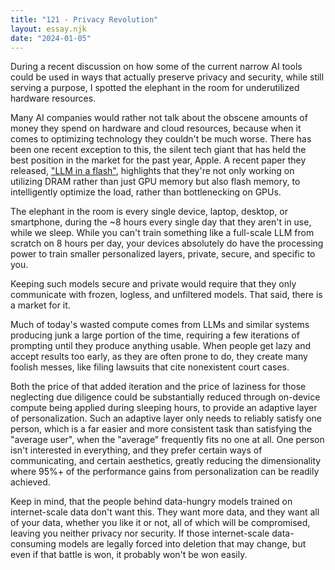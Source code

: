 ```yaml
---
title: "121 - Privacy Revolution"
layout: essay.njk
date: "2024-01-05"
---
```


During a recent discussion on how some of the current narrow AI tools could be used in ways that actually preserve privacy and security, while still serving a purpose, I spotted the elephant in the room for underutilized hardware resources.

Many AI companies would rather not talk about the obscene amounts of money they spend on hardware and cloud resources, because when it comes to optimizing technology they couldn't be much worse. There has been one recent exception to this, the silent tech giant that has held the best position in the market for the past year, Apple. A recent paper they released, ["LLM in a flash"](https://arxiv.org/abs/2312.11514), highlights that they're not only working on utilizing DRAM rather than just GPU memory but also flash memory, to intelligently optimize the load, rather than bottlenecking on GPUs.

The elephant in the room is every single device, laptop, desktop, or smartphone, during the ~8 hours every single day that they aren't in use, while we sleep. While you can't train something like a full-scale LLM from scratch on 8 hours per day, your devices absolutely do have the processing power to train smaller personalized layers, private, secure, and specific to you.

Keeping such models secure and private would require that they only communicate with frozen, logless, and unfiltered models. That said, there is a market for it.

Much of today's wasted compute comes from LLMs and similar systems producing junk a large portion of the time, requiring a few iterations of prompting until they produce anything usable. When people get lazy and accept results too early, as they are often prone to do, they create many foolish messes, like filing lawsuits that cite nonexistent court cases.

Both the price of that added iteration and the price of laziness for those neglecting due diligence could be substantially reduced through on-device compute being applied during sleeping hours, to provide an adaptive layer of personalization. Such an adaptive layer only needs to reliably satisfy one person, which is a far easier and more consistent task than satisfying the "average user", when the "average" frequently fits no one at all. One person isn't interested in everything, and they prefer certain ways of communicating, and certain aesthetics, greatly reducing the dimensionality where 95%+ of the performance gains from personalization can be readily achieved.

Keep in mind, that the people behind data-hungry models trained on internet-scale data don't want this. They want more data, and they want all of your data, whether you like it or not, all of which will be compromised, leaving you neither privacy nor security. If those internet-scale data-consuming models are legally forced into deletion that may change, but even if that battle is won, it probably won't be won easily.
